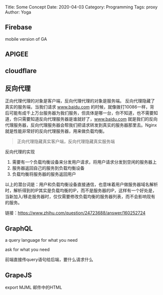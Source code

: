 Title: Some Concept
Date: 2020-04-03
Category: Programming
Tags: proxy
Author: Yoga

## Firebase

mobile version of GA

## APIGEE

## cloudflare

## 反向代理

正向代理代理的对象是客户端，反向代理代理的对象是服务端。
反向代理隐藏了真实的服务端，当我们请求 www.baidu.com 的时候，就像拨打10086一样，背后可能有成千上万台服务器为我们服务，但具体是哪一台，你不知道，也不需要知道，你只需要知道反向代理服务器是谁就好了，www.baidu.com 就是我们的反向代理服务器，反向代理服务器会帮我们把请求转发到真实的服务器那里去。Nginx就是性能非常好的反向代理服务器，用来做负载均衡。

> 正向代理隐藏真实客户端，反向代理隐藏真实服务端

反向代理的实现
1. 需要有一个负载均衡设备来分发用户请求，将用户请求分发到空闲的服务器上
2. 服务器返回自己的服务到负载均衡设备
3. 负载均衡将服务器的服务返回用户

以上的潜台词是：用户和负载均衡设备直接通信，也意味着用户做服务器域名解析时，解析得到的IP其实是负载均衡的IP，而不是服务器的IP，这样有一个好处是，当新加入/移走服务器时，仅仅需要修改负载均衡的服务器列表，而不会影响现有的服务。

链接：https://www.zhihu.com/question/24723688/answer/160252724


## GraphQL

a query language for what you need

ask for what you need

前端直接传query语句给后端，要什么请求什么

## GrapeJS

export MJML 邮件中的HTML